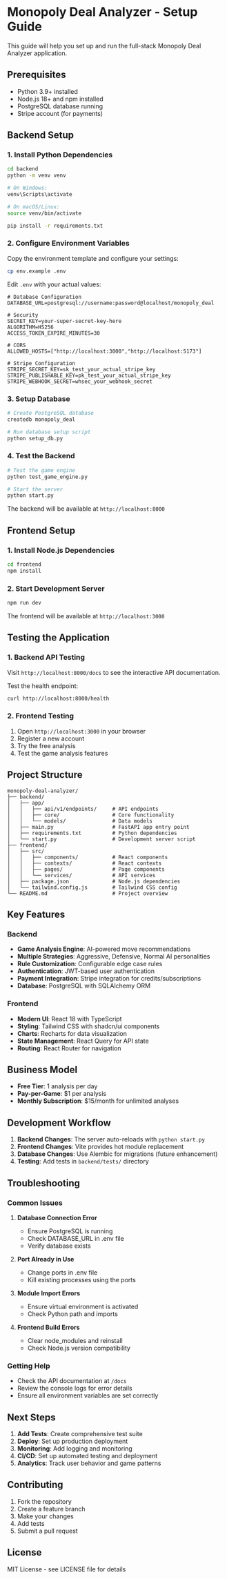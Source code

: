 # Monopoly Deal Analyzer - Setup Guide

This guide will help you set up and run the full-stack Monopoly Deal Analyzer application.

## Prerequisites

- Python 3.9+ installed
- Node.js 18+ and npm installed
- PostgreSQL database running
- Stripe account (for payments)

## Backend Setup

### 1. Install Python Dependencies

```bash
cd backend
python -m venv venv

# On Windows:
venv\Scripts\activate

# On macOS/Linux:
source venv/bin/activate

pip install -r requirements.txt
```

### 2. Configure Environment Variables

Copy the environment template and configure your settings:

```bash
cp env.example .env
```

Edit `.env` with your actual values:

```env
# Database Configuration
DATABASE_URL=postgresql://username:password@localhost/monopoly_deal

# Security
SECRET_KEY=your-super-secret-key-here
ALGORITHM=HS256
ACCESS_TOKEN_EXPIRE_MINUTES=30

# CORS
ALLOWED_HOSTS=["http://localhost:3000","http://localhost:5173"]

# Stripe Configuration
STRIPE_SECRET_KEY=sk_test_your_actual_stripe_key
STRIPE_PUBLISHABLE_KEY=pk_test_your_actual_stripe_key
STRIPE_WEBHOOK_SECRET=whsec_your_webhook_secret
```

### 3. Setup Database

```bash
# Create PostgreSQL database
createdb monopoly_deal

# Run database setup script
python setup_db.py
```

### 4. Test the Backend

```bash
# Test the game engine
python test_game_engine.py

# Start the server
python start.py
```

The backend will be available at `http://localhost:8000`

## Frontend Setup

### 1. Install Node.js Dependencies

```bash
cd frontend
npm install
```

### 2. Start Development Server

```bash
npm run dev
```

The frontend will be available at `http://localhost:3000`

## Testing the Application

### 1. Backend API Testing

Visit `http://localhost:8000/docs` to see the interactive API documentation.

Test the health endpoint:
```bash
curl http://localhost:8000/health
```

### 2. Frontend Testing

1. Open `http://localhost:3000` in your browser
2. Register a new account
3. Try the free analysis
4. Test the game analysis features

## Project Structure

```
monopoly-deal-analyzer/
├── backend/
│   ├── app/
│   │   ├── api/v1/endpoints/     # API endpoints
│   │   ├── core/                 # Core functionality
│   │   └── models/               # Data models
│   ├── main.py                   # FastAPI app entry point
│   ├── requirements.txt          # Python dependencies
│   └── start.py                  # Development server script
├── frontend/
│   ├── src/
│   │   ├── components/           # React components
│   │   ├── contexts/             # React contexts
│   │   ├── pages/                # Page components
│   │   └── services/             # API services
│   ├── package.json              # Node.js dependencies
│   └── tailwind.config.js        # Tailwind CSS config
└── README.md                     # Project overview
```

## Key Features

### Backend
- **Game Analysis Engine**: AI-powered move recommendations
- **Multiple Strategies**: Aggressive, Defensive, Normal AI personalities
- **Rule Customization**: Configurable edge case rules
- **Authentication**: JWT-based user authentication
- **Payment Integration**: Stripe integration for credits/subscriptions
- **Database**: PostgreSQL with SQLAlchemy ORM

### Frontend
- **Modern UI**: React 18 with TypeScript
- **Styling**: Tailwind CSS with shadcn/ui components
- **Charts**: Recharts for data visualization
- **State Management**: React Query for API state
- **Routing**: React Router for navigation

## Business Model

- **Free Tier**: 1 analysis per day
- **Pay-per-Game**: $1 per analysis
- **Monthly Subscription**: $15/month for unlimited analyses

## Development Workflow

1. **Backend Changes**: The server auto-reloads with `python start.py`
2. **Frontend Changes**: Vite provides hot module replacement
3. **Database Changes**: Use Alembic for migrations (future enhancement)
4. **Testing**: Add tests in `backend/tests/` directory

## Troubleshooting

### Common Issues

1. **Database Connection Error**
   - Ensure PostgreSQL is running
   - Check DATABASE_URL in .env file
   - Verify database exists

2. **Port Already in Use**
   - Change ports in .env file
   - Kill existing processes using the ports

3. **Module Import Errors**
   - Ensure virtual environment is activated
   - Check Python path and imports

4. **Frontend Build Errors**
   - Clear node_modules and reinstall
   - Check Node.js version compatibility

### Getting Help

- Check the API documentation at `/docs`
- Review the console logs for error details
- Ensure all environment variables are set correctly

## Next Steps

1. **Add Tests**: Create comprehensive test suite
2. **Deploy**: Set up production deployment
3. **Monitoring**: Add logging and monitoring
4. **CI/CD**: Set up automated testing and deployment
5. **Analytics**: Track user behavior and game patterns

## Contributing

1. Fork the repository
2. Create a feature branch
3. Make your changes
4. Add tests
5. Submit a pull request

## License

MIT License - see LICENSE file for details



